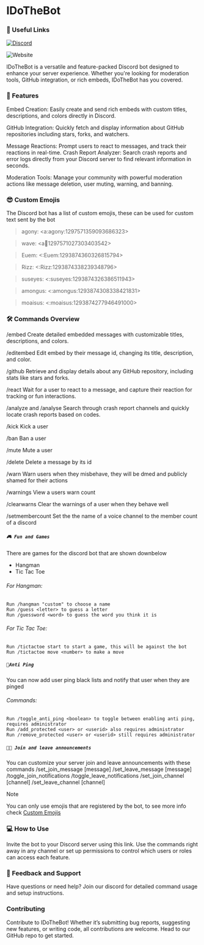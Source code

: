 # IDoTheBot

### 🔗 Useful Links
[![Discord](https://img.shields.io/discord/1201506549319864431?style=flat&logo=discord&logoSize=auto&label=Discord&color=0000ff)](https://discord.gg/asvf6Mvfsq)

![Website](https://img.shields.io/website?url=https%3A%2F%2Fidothehax.com&up_message=online&up_color=blue&down_message=down&down_color=red&style=flat&label=IDoTheHax)

IDoTheBot is a versatile and feature-packed Discord bot designed to enhance your server experience. Whether you're looking for moderation tools, GitHub integration, or rich embeds, IDoTheBot has you covered.

### 🌟 Features
Embed Creation: Easily create and send rich embeds with custom titles, descriptions, and colors directly in Discord.

GitHub Integration: Quickly fetch and display information about GitHub repositories including stars, forks, and watchers.

Message Reactions: Prompt users to react to messages, and track their reactions in real-time.
Crash Report Analyzer: Search crash reports and error logs directly from your Discord server to find relevant information in seconds.

Moderation Tools: Manage your community with powerful moderation actions like message deletion, user muting, warning, and banning.

### 😎 Custom Emojis

The Discord bot has a list of custom emojis, these can be used for custom text sent by the bot

> agony: <a:agony:1297571359093686323>

> wave: <a:wave:1297571027303403542>

> Euem: <:Euem:1293874360326815794>

> Rizz: <:Rizz:1293874338239348796>

> suseyes: <:suseyes:1293874326386511943>

> amongus: <:amongus:1293874308338421831>

> moaisus: <:moaisus:1293874277946491000>

### 🛠️ Commands Overview
/embed
Create detailed embedded messages with customizable titles, descriptions, and colors.

/editembed
Edit embed by their message id, changing its title, description, and color.

/github
Retrieve and display details about any GitHub repository, including stats like stars and forks.

/react
Wait for a user to react to a message, and capture their reaction for tracking or fun interactions.

/analyze and /analyse
Search through crash report channels and quickly locate crash reports based on codes.

/kick
Kick a user

/ban
Ban a user

/mute 
Mute a user

/delete
Delete a message by its id

/warn
Warn users when they misbehave, they will be dmed and publicly shamed for their actions

/warnings
View a users warn count

/clearwarns
Clear the warnings of a user when they behave well

/setmembercount
Set the the name of a voice channel to the member count of a discord

##### ```🎮 Fun and Games```
There are games for the discord bot that are shown downbelow

- Hangman
- Tic Tac Toe

###### For Hangman:
    Run /hangman "custom" to choose a name
    Run /guess <letter> to guess a letter
    Run /guessword <word> to guess the word you think it is

###### For Tic Tac Toe:
    Run /tictactoe start to start a game, this will be against the bot
    Run /tictactoe move <number> to make a move

##### ```🛑Anti Ping```
You can now add user ping black lists and notify that user when they are pinged

###### Commands:
    Run /toggle_anti_ping <boolean> to toggle between enabling anti ping, requires administrator
    Run /add_protected <user> or <userid> also requires administrator
    Run /remove_protected <user> or <userid> still requires administrator

##### ```👋🏾 Join and leave announcements```

You can customize your server join and leave announcements with these commands
    /set_join_message [message]
    /set_leave_message [message]
    /toggle_join_notifications 
    /toggle_leave_notifications 
    /set_join_channel [channel]
    /set_leave_channel [channel]

> [!NOTE]
> You can only use emojis that are registered by the bot, to see more info check [Custom Emojis](#😎-Custom-Emojis)

### 💻 How to Use
Invite the bot to your Discord server using this link.
Use the commands right away in any channel or set up permissions to control which users or roles can access each feature.

### 💬 Feedback and Support
Have questions or need help? Join our discord  for detailed command usage and setup instructions.

### Contributing
Contribute to IDoTheBot! Whether it’s submitting bug reports, suggesting new features, or writing code, all contributions are welcome. Head to our GitHub repo to get started.

